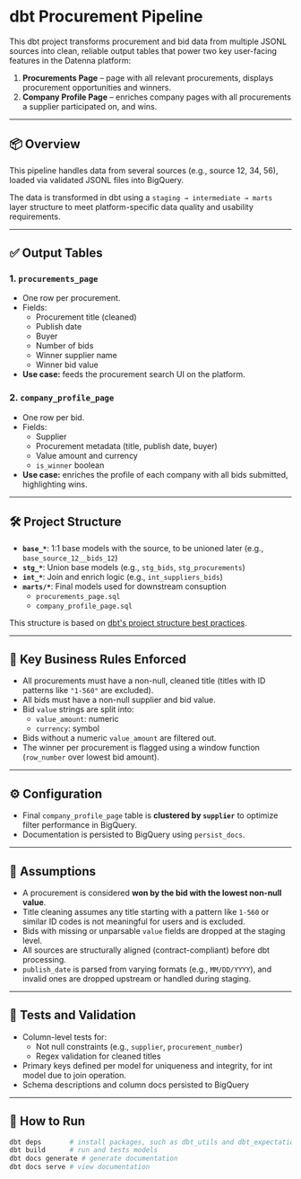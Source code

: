 # dbt Procurement Pipeline

This dbt project transforms procurement and bid data from multiple JSONL sources into clean, reliable output tables that power two key user-facing features in the Datenna platform:

1. **Procurements Page** – page with all relevant procurements, displays procurement opportunities and winners.
2. **Company Profile Page** – enriches company pages with all procurements a supplier participated on, and wins.

---

## 📦 Overview

This pipeline handles data from several sources (e.g., source 12, 34, 56), loaded via validated JSONL files into BigQuery. 

The data is transformed in dbt using a `staging → intermediate → marts` layer structure to meet platform-specific data quality and usability requirements.

---

## ✅ Output Tables

### 1. `procurements_page`
- One row per procurement.
- Fields:
  - Procurement title (cleaned)
  - Publish date
  - Buyer
  - Number of bids
  - Winner supplier name
  - Winner bid value
- **Use case:** feeds the procurement search UI on the platform.

### 2. `company_profile_page`
- One row per bid.
- Fields:
  - Supplier
  - Procurement metadata (title, publish date, buyer)
  - Value amount and currency
  - `is_winner` boolean
- **Use case:** enriches the profile of each company with all bids submitted, highlighting wins.

---

## 🛠 Project Structure

- **`base_*`**: 1:1 base models with the source, to be unioned later (e.g., `base_source_12__bids_12`)
- **`stg_*`**: Union base models (e.g., `stg_bids`, `stg_procurements`)
- **`int_*`**: Join and enrich logic (e.g., `int_suppliers_bids`)
- **`marts/*`**: Final models used for downstream consuption
  - `procurements_page.sql`
  - `company_profile_page.sql`

This structure is based on [dbt's project structure best practices](https://docs.getdbt.com/best-practices/how-we-structure/1-guide-overview).

---

## 📌 Key Business Rules Enforced

- All procurements must have a non-null, cleaned title (titles with ID patterns like `"1-560"` are excluded).
- All bids must have a non-null supplier and bid value.
- Bid `value` strings are split into:
  - `value_amount`: numeric
  - `currency`: symbol
- Bids without a numeric `value_amount` are filtered out.
- The winner per procurement is flagged using a window function (`row_number` over lowest bid amount).

---

## ⚙️ Configuration

- Final `company_profile_page` table is **clustered by `supplier`** to optimize filter performance in BigQuery.
- Documentation is persisted to BigQuery using `persist_docs`.

---

## 🧠 Assumptions

- A procurement is considered **won by the bid with the lowest non-null value**.
- Title cleaning assumes any title starting with a pattern like `1-560` or similar ID codes is not meaningful for users and is excluded.
- Bids with missing or unparsable `value` fields are dropped at the staging level.
- All sources are structurally aligned (contract-compliant) before dbt processing.
- `publish_date` is parsed from varying formats (e.g., `MM/DD/YYYY`), and invalid ones are dropped upstream or handled during staging.

---

## 🧪 Tests and Validation

- Column-level tests for:
  - Not null constraints (e.g., `supplier`, `procurement_number`)
  - Regex validation for cleaned titles
- Primary keys defined per model for uniqueness and integrity, for int model due to join operation.
- Schema descriptions and column docs persisted to BigQuery

---

## 🚀 How to Run

```bash
dbt deps       # install packages, such as dbt_utils and dbt_expectations
dbt build      # run and tests models
dbt docs generate # generate documentation
dbt docs serve # view documentation

